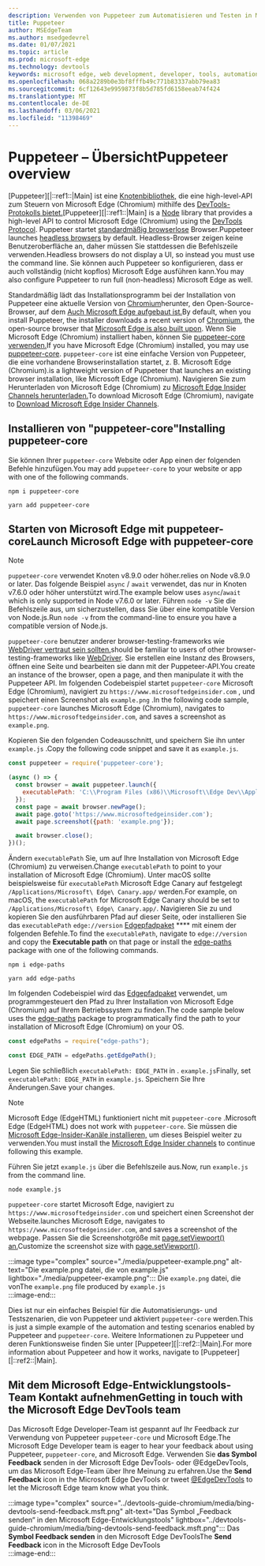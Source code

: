```yaml
---
description: Verwenden von Puppeteer zum Automatisieren und Testen in Microsoft Edge
title: Puppeteer
author: MSEdgeTeam
ms.author: msedgedevrel
ms.date: 01/07/2021
ms.topic: article
ms.prod: microsoft-edge
ms.technology: devtools
keywords: microsoft edge, web development, developer, tools, automation, test
ms.openlocfilehash: 068a2289b0e3bf8fffb49c771b83337abb79ea83
ms.sourcegitcommit: 6cf12643e9959873f8b5d785fd6158eeab74f424
ms.translationtype: MT
ms.contentlocale: de-DE
ms.lasthandoff: 03/06/2021
ms.locfileid: "11398469"
---
```

# <a name="puppeteer-overview"></a><span data-ttu-id="d5a2b-104">Puppeteer – Übersicht</span><span class="sxs-lookup"><span data-stu-id="d5a2b-104">Puppeteer overview</span></span>  

<span data-ttu-id="d5a2b-105">[Puppeteer][|::ref1::|Main] ist eine [Knotenbibliothek,][NodejsMain] die eine high-level-API zum Steuern von Microsoft Edge \(Chromium\) mithilfe des [DevTools-Protokolls bietet.][GithubChromedevtoolsProtocol]</span><span class="sxs-lookup"><span data-stu-id="d5a2b-105">[Puppeteer][|::ref1::|Main] is a [Node][NodejsMain] library that provides a high-level API to control Microsoft Edge \(Chromium\) using the [DevTools Protocol][GithubChromedevtoolsProtocol].</span></span>  <span data-ttu-id="d5a2b-106">Puppeteer startet [standardmäßig browserlose][WikiHeadlessBrowser] Browser.</span><span class="sxs-lookup"><span data-stu-id="d5a2b-106">Puppeteer launches [headless browsers][WikiHeadlessBrowser] by default.</span></span>  <span data-ttu-id="d5a2b-107">Headless-Browser zeigen keine Benutzeroberfläche an, daher müssen Sie stattdessen die Befehlszeile verwenden.</span><span class="sxs-lookup"><span data-stu-id="d5a2b-107">Headless browsers do not display a UI, so instead you must use the command line.</span></span>  <span data-ttu-id="d5a2b-108">Sie können auch Puppeteer so konfigurieren, dass er auch vollständig \(nicht kopflos\) Microsoft Edge ausführen kann.</span><span class="sxs-lookup"><span data-stu-id="d5a2b-108">You may also configure Puppeteer to run full \(non-headless\) Microsoft Edge as well.</span></span>  

<span data-ttu-id="d5a2b-109">Standardmäßig lädt das Installationsprogramm bei der Installation von Puppeteer eine aktuelle Version von [Chromium][ChromiumHome]herunter, den Open-Source-Browser, auf dem [Auch Microsoft Edge aufgebaut ist.][MicrosoftBlogsWindowsExperience20181206]</span><span class="sxs-lookup"><span data-stu-id="d5a2b-109">By default, when you install Puppeteer, the installer downloads a recent version of [Chromium][ChromiumHome], the open-source browser that [Microsoft Edge is also built upon][MicrosoftBlogsWindowsExperience20181206].</span></span>  <span data-ttu-id="d5a2b-110">Wenn Sie Microsoft Edge \(Chromium\) installiert haben, können Sie [puppeteer-core verwenden.][PuppeteerApivscore]</span><span class="sxs-lookup"><span data-stu-id="d5a2b-110">If you have Microsoft Edge \(Chromium\) installed, you may use [puppeteer-core][PuppeteerApivscore].</span></span>  `puppeteer-core` <span data-ttu-id="d5a2b-111">ist eine einfache Version von Puppeteer, die eine vorhandene Browserinstallation startet, z. B. Microsoft Edge \(Chromium\).</span><span class="sxs-lookup"><span data-stu-id="d5a2b-111">is a lightweight version of Puppeteer that launches an existing browser installation, like Microsoft Edge \(Chromium\).</span></span>  <span data-ttu-id="d5a2b-112">Navigieren Sie zum Herunterladen von Microsoft Edge \(Chromium\) zu [Microsoft Edge Insider Channels herunterladen.][MicrosoftedgeinsiderDownload]</span><span class="sxs-lookup"><span data-stu-id="d5a2b-112">To download Microsoft Edge \(Chromium\), navigate to [Download Microsoft Edge Insider Channels][MicrosoftedgeinsiderDownload].</span></span>  

## <a name="installing-puppeteer-core"></a><span data-ttu-id="d5a2b-113">Installieren von "puppeteer-core"</span><span class="sxs-lookup"><span data-stu-id="d5a2b-113">Installing puppeteer-core</span></span>  

<span data-ttu-id="d5a2b-114">Sie können Ihrer `puppeteer-core` Website oder App einen der folgenden Befehle hinzufügen.</span><span class="sxs-lookup"><span data-stu-id="d5a2b-114">You may add `puppeteer-core` to your website or app with one of the following commands.</span></span>  

```shell
npm i puppeteer-core
```  

```shell
yarn add puppeteer-core
```  

## <a name="launch-microsoft-edge-with-puppeteer-core"></a><span data-ttu-id="d5a2b-115">Starten von Microsoft Edge mit puppeteer-core</span><span class="sxs-lookup"><span data-stu-id="d5a2b-115">Launch Microsoft Edge with puppeteer-core</span></span>  

> [!NOTE]
> `puppeteer-core` <span data-ttu-id="d5a2b-116">verwendet Knoten v8.9.0 oder höher.</span><span class="sxs-lookup"><span data-stu-id="d5a2b-116">relies on Node v8.9.0 or later.</span></span>  <span data-ttu-id="d5a2b-117">Das folgende Beispiel `async` / `await` verwendet, das nur in Knoten v7.6.0 oder höher unterstützt wird.</span><span class="sxs-lookup"><span data-stu-id="d5a2b-117">The example below uses `async`/`await` which is only supported in Node v7.6.0 or later.</span></span>  <span data-ttu-id="d5a2b-118">Führen `node -v` Sie die Befehlszeile aus, um sicherzustellen, dass Sie über eine kompatible Version von Node.js.</span><span class="sxs-lookup"><span data-stu-id="d5a2b-118">Run `node -v` from the command-line to ensure you have a compatible version of Node.js.</span></span>  

`puppeteer-core` <span data-ttu-id="d5a2b-119">benutzer anderer browser-testing-frameworks wie [WebDriver vertraut sein sollten.][WebdriverChromiumMain]</span><span class="sxs-lookup"><span data-stu-id="d5a2b-119">should be familiar to users of other browser-testing-frameworks like [WebDriver][WebdriverChromiumMain].</span></span>  <span data-ttu-id="d5a2b-120">Sie erstellen eine Instanz des Browsers, öffnen eine Seite und bearbeiten sie dann mit der Puppeteer-API.</span><span class="sxs-lookup"><span data-stu-id="d5a2b-120">You create an instance of the browser, open a page, and then manipulate it with the Puppeteer API.</span></span>  <span data-ttu-id="d5a2b-121">Im folgenden Codebeispiel startet `puppeteer-core` Microsoft Edge \(Chromium\), navigiert zu `https://www.microsoftedgeinsider.com` , und speichert einen Screenshot als `example.png` .</span><span class="sxs-lookup"><span data-stu-id="d5a2b-121">In the following code sample, `puppeteer-core` launches Microsoft Edge \(Chromium\), navigates to `https://www.microsoftedgeinsider.com`, and saves a screenshot as `example.png`.</span></span>  

<span data-ttu-id="d5a2b-122">Kopieren Sie den folgenden Codeausschnitt, und speichern Sie ihn unter `example.js` .</span><span class="sxs-lookup"><span data-stu-id="d5a2b-122">Copy the following code snippet and save it as `example.js`.</span></span>  

```javascript
const puppeteer = require('puppeteer-core');

(async () => {
  const browser = await puppeteer.launch({
    executablePath: 'C:\\Program Files (x86)\\Microsoft\\Edge Dev\\Application\\msedge.exe'
  });
  const page = await browser.newPage();
  await page.goto('https://www.microsoftedgeinsider.com');
  await page.screenshot({path: 'example.png'});

  await browser.close();
})();
```  

<span data-ttu-id="d5a2b-123">Ändern `executablePath` Sie, um auf Ihre Installation von Microsoft Edge \(Chromium\) zu verweisen.</span><span class="sxs-lookup"><span data-stu-id="d5a2b-123">Change `executablePath` to point to your installation of Microsoft Edge \(Chromium\).</span></span>  <span data-ttu-id="d5a2b-124">Unter macOS sollte beispielsweise für `executablePath` Microsoft Edge Canary auf festgelegt `/Applications/Microsoft\ Edge\ Canary.app/` werden.</span><span class="sxs-lookup"><span data-stu-id="d5a2b-124">For example, on macOS, the `executablePath` for Microsoft Edge Canary should be set to `/Applications/Microsoft\ Edge\ Canary.app/`.</span></span>  <span data-ttu-id="d5a2b-125">Navigieren Sie zu und kopieren Sie den ausführbaren Pfad auf dieser Seite, oder installieren Sie das `executablePath` `edge://version` [Edgepfadpaket][npmEdgePaths] \*\*\*\* mit einem der folgenden Befehle.</span><span class="sxs-lookup"><span data-stu-id="d5a2b-125">To find the `executablePath`, navigate to `edge://version` and copy the **Executable path** on that page or install the [edge-paths][npmEdgePaths] package with one of the following commands.</span></span>  

```shell
npm i edge-paths
```  

```shell
yarn add edge-paths
```  
 
<span data-ttu-id="d5a2b-126">Im folgenden Codebeispiel wird das [Edgepfadpaket][npmEdgePaths] verwendet, um programmgesteuert den Pfad zu Ihrer Installation von Microsoft Edge \(Chromium\) auf Ihrem Betriebssystem zu finden.</span><span class="sxs-lookup"><span data-stu-id="d5a2b-126">The code sample below uses the [edge-paths][npmEdgePaths] package to programmatically find the path to your installation of Microsoft Edge \(Chromium\) on your OS.</span></span>

```javascript
const edgePaths = require("edge-paths");

const EDGE_PATH = edgePaths.getEdgePath();
```

<span data-ttu-id="d5a2b-127">Legen Sie schließlich `executablePath: EDGE_PATH` in . `example.js`</span><span class="sxs-lookup"><span data-stu-id="d5a2b-127">Finally, set `executablePath: EDGE_PATH` in `example.js`.</span></span>  <span data-ttu-id="d5a2b-128">Speichern Sie Ihre Änderungen.</span><span class="sxs-lookup"><span data-stu-id="d5a2b-128">Save your changes.</span></span>  

> [!NOTE]
> <span data-ttu-id="d5a2b-129">Microsoft Edge \(EdgeHTML\) funktioniert nicht mit `puppeteer-core` .</span><span class="sxs-lookup"><span data-stu-id="d5a2b-129">Microsoft Edge \(EdgeHTML\) does not work with `puppeteer-core`.</span></span>  <span data-ttu-id="d5a2b-130">Sie müssen die [Microsoft Edge-Insider-Kanäle installieren,][MicrosoftedgeinsiderDownload] um dieses Beispiel weiter zu verwenden.</span><span class="sxs-lookup"><span data-stu-id="d5a2b-130">You must install the [Microsoft Edge Insider channels][MicrosoftedgeinsiderDownload] to continue following this example.</span></span>  

<span data-ttu-id="d5a2b-131">Führen Sie jetzt `example.js` über die Befehlszeile aus.</span><span class="sxs-lookup"><span data-stu-id="d5a2b-131">Now, run `example.js` from the command line.</span></span>  

```shell
node example.js
```  

`puppeteer-core` <span data-ttu-id="d5a2b-132">startet Microsoft Edge, navigiert zu `https://www.microsoftedgeinsider.com` und speichert einen Screenshot der Webseite.</span><span class="sxs-lookup"><span data-stu-id="d5a2b-132">launches Microsoft Edge, navigates to `https://www.microsoftedgeinsider.com`, and saves a screenshot of the webpage.</span></span>  <span data-ttu-id="d5a2b-133">Passen Sie die Screenshotgröße mit [page.setViewport() an.][PuppeteerApipagesetviewport]</span><span class="sxs-lookup"><span data-stu-id="d5a2b-133">Customize the screenshot size with [page.setViewport()][PuppeteerApipagesetviewport].</span></span>  

:::image type="complex" source="./media/puppeteer-example.png" alt-text="Die example.png datei, die von example.js" lightbox="./media/puppeteer-example.png":::
   <span data-ttu-id="d5a2b-135">Die `example.png` datei, die von</span><span class="sxs-lookup"><span data-stu-id="d5a2b-135">The `example.png` file produced by</span></span> `example.js`  
:::image-end:::  

<span data-ttu-id="d5a2b-136">Dies ist nur ein einfaches Beispiel für die Automatisierungs- und Testszenarien, die von Puppeteer und aktiviert `puppeteer-core` werden.</span><span class="sxs-lookup"><span data-stu-id="d5a2b-136">This is just a simple example of the automation and testing scenarios enabled by Puppeteer and `puppeteer-core`.</span></span>  <span data-ttu-id="d5a2b-137">Weitere Informationen zu Puppeteer und deren Funktionsweise finden Sie unter [Puppeteer][|::ref2::|Main].</span><span class="sxs-lookup"><span data-stu-id="d5a2b-137">For more information about Puppeteer and how it works, navigate to [Puppeteer][|::ref2::|Main].</span></span>  

## <a name="getting-in-touch-with-the-microsoft-edge-devtools-team"></a><span data-ttu-id="d5a2b-138">Mit dem Microsoft Edge-Entwicklungstools-Team Kontakt aufnehmen</span><span class="sxs-lookup"><span data-stu-id="d5a2b-138">Getting in touch with the Microsoft Edge DevTools team</span></span>  

<span data-ttu-id="d5a2b-139">Das Microsoft Edge Developer-Team ist gespannt auf Ihr Feedback zur Verwendung von Puppeteer `puppeteer-core` und Microsoft Edge.</span><span class="sxs-lookup"><span data-stu-id="d5a2b-139">The Microsoft Edge Developer team is eager to hear your feedback about using Puppeteer, `puppeteer-core`, and Microsoft Edge.</span></span>  <span data-ttu-id="d5a2b-140">Verwenden Sie **das Symbol Feedback** senden in [][TwitterIntentTweetEdgedevtools] der Microsoft Edge DevTools- oder @EdgeDevTools, um das Microsoft Edge-Team über Ihre Meinung zu erfahren.</span><span class="sxs-lookup"><span data-stu-id="d5a2b-140">Use the **Send Feedback** icon in the Microsoft Edge DevTools or tweet [@EdgeDevTools][TwitterIntentTweetEdgedevtools] to let the Microsoft Edge team know what you think.</span></span>  

:::image type="complex" source="../devtools-guide-chromium/media/bing-devtools-send-feedback.msft.png" alt-text="Das Symbol „Feedback senden“ in den Microsoft Edge-Entwicklungstools" lightbox="../devtools-guide-chromium/media/bing-devtools-send-feedback.msft.png":::
   <span data-ttu-id="d5a2b-142">Das **Symbol Feedback senden** in den Microsoft Edge DevTools</span><span class="sxs-lookup"><span data-stu-id="d5a2b-142">The **Send Feedback** icon in the Microsoft Edge DevTools</span></span>  
:::image-end:::  

<!--## See also  

*   [WebDriver (Chromium)][WebdriverChromiumMain]  
*   [WebDriver (EdgeHTML)][WebdriverEdgehtmlMain]  
*   [Chrome DevTools Protocol Viewer on GitHub][GithubChromedevtoolsProtocol]  
*   [Microsoft Edge:  Making the web better through more open source collaboration on Microsoft Experience Blog][MicrosoftBlogsWindowsExperience20181206]  
*   [Download Microsoft Edge Insider Channels][MicrosoftedgeinsiderDownload]  
*   [Chromium on The Chromium Projects][ChromiumHome]  
*   [Node.js][NodejsMain]  
*   [Puppeteer][PuppeteerMain]  
*   [puppeteer vs. puppeteer-core][PuppeteerApivscore]  
*   [page.setViewport() on Puppeteer][PuppeteerApipagesetviewport]  
*   [Headless browser on Wikipedia][WikiHeadlessBrowser]  -->  

<!-- links -->  

[WebdriverChromiumMain]: ../webdriver-chromium/index.md "WebDriver (Chromium) | Microsoft Docs"  
<!--  [WebdriverEdgehtmlMain]: ../edgehtml/webdriver/index.md "WebDriver (EdgeHTML) | Microsoft Docs"  -->  

[GithubChromedevtoolsProtocol]: https://chromedevtools.github.io/devtools-protocol "Chrome DevTools Protocol Viewer | GitHub"  

[MicrosoftBlogsWindowsExperience20181206]: https://blogs.windows.com/windowsexperience/2018/12/06/microsoft-edge-making-the-web-better-through-more-open-source-collaboration "Microsoft Edge: Verbessern des Webs durch mehr Open-Source-Zusammenarbeit | Microsoft Experience Blog"  

[MicrosoftedgeinsiderDownload]: https://www.microsoftedgeinsider.com/download "Herunterladen von Microsoft Edge Insider Channels"  

[ChromiumHome]: https://www.chromium.org/Home "Chromium | Die Chromium-Projekte"  

[NodejsMain]: https://nodejs.org "Node.js"  

[npmEdgePaths]: https://www.npmjs.com/package/edge-paths "Edgepfade | npm"  

[PuppeteerMain]: https://pptr.dev "Puppeteer"  
[PuppeteerApivscore]: https://pptr.dev/#?product=Puppeteer&version=v2.0.0&show=api-puppeteer-vs-puppeteer-core "puppeteer vs. puppeteer-core | Puppeteer"  
[PuppeteerApipagesetviewport]: https://pptr.dev/#?product=Puppeteer&version=v2.0.0&show=api-pagesetviewportviewport "page.setViewport(viewport) | Puppeteer"  

[TwitterIntentTweetEdgedevtools]: https://twitter.com/intent/tweet?text=@EdgeDevTools "@EdgeDevTools – Post a Tweet | Twitter"  

[WikiHeadlessBrowser]: https://en.wikipedia.org/wiki/Headless_browser "Kopflose Browser-| Wikipedia"  
